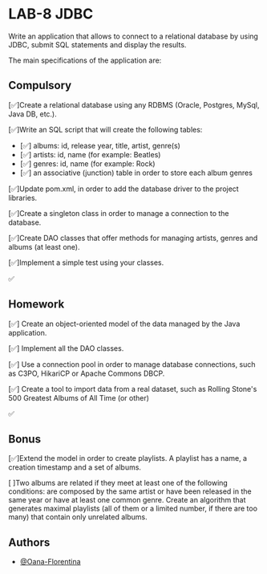 
# LAB-8 JDBC
Write an application that allows to connect to a relational database by using JDBC, submit SQL statements and display the results.

The main specifications of the application are:







## Compulsory
[✅]Create a relational database using any RDBMS (Oracle, Postgres, MySql, Java DB, etc.).

[✅]Write an SQL script that will create the following tables:

   - [✅] albums: id, release year, title, artist, genre(s)
   - [✅] artists: id, name (for example: Beatles)
   - [✅] genres: id, name (for example: Rock)
   - [✅] an associative (junction) table in order to store each album genres

[✅]Update pom.xml, in order to add the database driver to the project libraries.

[✅]Create a singleton class in order to manage a connection to the database.

[✅]Create DAO classes that offer methods for managing artists, genres and albums (at least one).

[✅]Implement a simple test using your classes.

✅ 
## Homework
 [✅] Create an object-oriented model of the data managed by the Java application.
 
 [✅] Implement all the DAO classes.
 
 [✅] Use a connection pool in order to manage database connections, such as C3PO, HikariCP or Apache Commons DBCP.
 
 [✅] Create a tool to import data from a real dataset, such as Rolling Stone's 500 Greatest Albums of All Time (or other)

✅
## Bonus
[✅]Extend the model in order to create playlists. A playlist has a name, a creation timestamp and a set of albums.

[ ]Two albums are related if they meet at least one of the following conditions: are composed by the same artist or have been released in the same year or have at least one common genre.
Create an algorithm that generates maximal playlists (all of them or a limited number, if there are too many) that contain only unrelated albums.


## Authors

- [@Oana-Florentina](https://github.com/Oana-Florentina)

